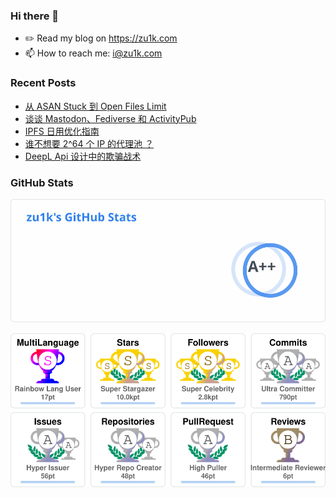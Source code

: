 ### Hi there 👋

- ✏️ Read my blog on https://zu1k.com
- 📫 How to reach me: i@zu1k.com

### Recent Posts
<!-- BLOG-POST-LIST:START -->
- [从 ASAN Stuck 到 Open Files Limit](https://zu1k.com/posts/linux/large-nofile-cause-asan-stuck/)
- [谈谈 Mastodon、Fediverse 和 ActivityPub](https://zu1k.com/posts/tutorials/p2p/fediverse/)
- [IPFS 日用优化指南](https://zu1k.com/posts/tutorials/p2p/ipfs-easy-use/)
- [谁不想要 2^64 个 IP 的代理池 ？](https://zu1k.com/posts/tutorials/http-proxy-ipv6-pool/)
- [DeepL Api 设计中的欺骗战术](https://zu1k.com/posts/thinking/deception-tactics-in-deepl-api-design/)
<!-- BLOG-POST-LIST:END -->

### GitHub Stats

![zu1k's GitHub Stats](github-stats.svg)

![zu1k's GitHub Trophies](github-trophy.svg)
